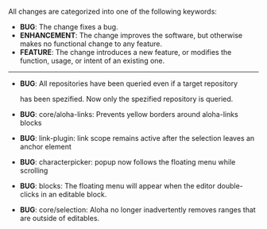 All changes are categorized into one of the following keywords:

- **BUG**: The change fixes a bug.
- **ENHANCEMENT**: The change improves the software, but otherwise makes no
                   functional change to any feature.
- **FEATURE**: The change introduces a new feature, or modifies the function,
               usage, or intent of an existing one.

----
- **BUG**: All repositories have been queried even if a target repository

	has been spezified. Now only the spezified repository is queried.

- **BUG**: core/aloha-links: Prevents yellow borders around aloha-links blocks
- **BUG**: link-plugin: link scope remains active after the selection leaves an anchor element
- **BUG**: characterpicker: popup now follows the floating menu while scrolling
- **BUG**: blocks: The floating menu will appear when the editor double-clicks
           in an editable block.
- **BUG**: core/selection: Aloha no longer inadvertently removes ranges that
		   are outside of editables.
